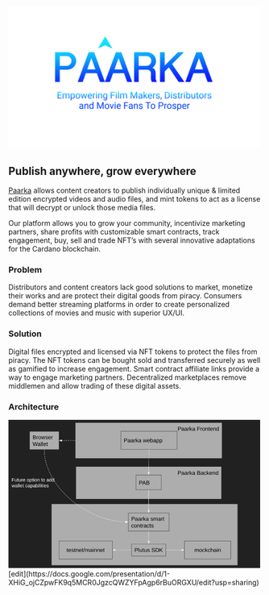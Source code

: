 <img src="./paarka.png" width="500">

## Publish anywhere, grow everywhere

[Paarka](https://hackcardano.cardstarter.io/project/paarka/) allows content creators to publish individually unique & limited edition encrypted videos and audio files, and mint tokens to act as a license that will decrypt or unlock those media files.

Our platform allows you to grow  your community, incentivize marketing partners, share profits with customizable smart contracts, track engagement, buy, sell and trade NFT’s with several innovative adaptations for the Cardano blockchain.

### Problem
Distributors and content creators lack good solutions to market, monetize their works and are protect their digital goods from piracy. Consumers demand better streaming platforms in order to create personalized collections of movies and music with superior UX/UI.

### Solution
Digital files encrypted and licensed via NFT tokens to protect the files from piracy. The NFT tokens can be bought sold and transferred securely as well as gamified to increase engagement. Smart contract affiliate links provide a way to engage marketing partners. Decentralized marketplaces remove middlemen and allow trading of these digital assets.

### Architecture
<img src="./docs/high-level-concept.png" width="500">
[edit](https://docs.google.com/presentation/d/1-XHiG_ojCZpwFK9q5MCR0JgzcQWZYFpAgp6rBuORGXU/edit?usp=sharing)
